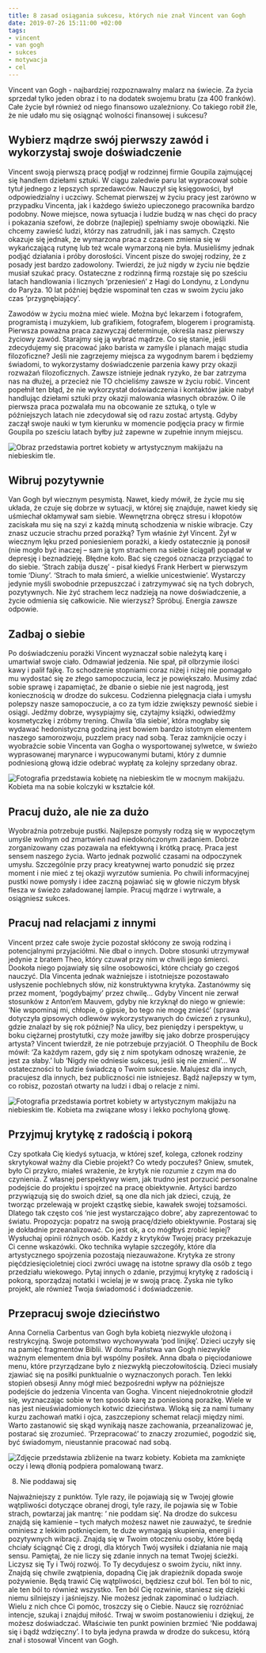 ```yaml
---
title: 8 zasad osiągania sukcesu, których nie znał Vincent van Gogh
date: 2019-07-26 15:11:00 +02:00
tags:
- vincent
- van gogh
- sukces
- motywacja
- cel
---
```


Vincent van Gogh - najbardziej rozpoznawalny malarz na świecie. Za życia sprzedał tylko jeden obraz i to na dodatek swojemu bratu (za 400 franków). Całe życie był również od niego finansowo uzależniony. Co takiego robił źle, że nie udało mu się osiągnąć wolności finansowej i sukcesu? 

## Wybierz mądrze swój pierwszy zawód i wykorzystaj swoje doświadczenie 

Vincent swoją pierwszą pracę podjął w rodzinnej firmie Goupila zajmującej się handlem dziełami sztuki. W ciągu zaledwie paru lat wypracował sobie tytuł jednego z lepszych sprzedawców. Nauczył się księgowości, był odpowiedzialny i uczciwy. Schemat pierwszej w życiu pracy jest zarówno w przypadku Vincenta, jak i każdego świeżo upieczonego pracownika bardzo podobny. Nowe miejsce, nowa sytuacja i ludzie budzą w nas chęci do pracy i pokazania szefowi, że dobrze (najlepiej) spełniamy swoje obowiązki. Nie chcemy zawieść ludzi, którzy nas zatrudnili, jak i nas samych. Często okazuje się jednak, że wymarzona praca z czasem zmienia się w wykańczającą rutynę lub też wcale wymarzoną nie była. Musieliśmy jednak podjąć działania i próby dorosłości. Vincent pisze do swojej rodziny, że z posady jest bardzo zadowolony. Twierdzi, że już nigdy w życiu nie będzie musiał szukać pracy. Ostateczne z rodzinną firmą rozstaje się po sześciu latach handlowania i licznych ‘przeniesień’ z Hagi do Londynu, z Londynu do Paryża. 10 lat później będzie wspominał ten czas w swoim życiu jako czas ‘przygnębiający’. 

Zawodów w życiu można mieć wiele. Można być lekarzem i fotografem, programistą i muzykiem, lub grafikiem, fotografem, blogerem i programistą. Pierwsza poważna praca zazwyczaj determinuje, określa nasz pierwszy życiowy zawód. Starajmy się ją wybrać mądrze. Co się stanie, jeśli zdecydujemy się pracować jako barista w zamyśle i planach mając studia filozoficzne? Jeśli nie zagrzejemy miejsca za wygodnym barem i będziemy świadomi, to wykorzystamy doświadczenie parzenia kawy przy okazji rozważań filozoficznych. Zawsze istnieje jednak ryzyko, że bar zatrzyma nas na dłużej, a przecież nie TO chcieliśmy zawsze w życiu robić. 
Vincent popełnił ten błąd, że nie wykorzystał doświadczenia i kontaktów jakie nabył handlując dziełami sztuki przy okazji malowania własnych obrazów. O ile pierwsza praca pozwalała mu na obcowanie ze sztuką, o tyle w późniejszych latach nie zdecydował się od razu zostać artystą. Gdyby zaczął swoje nauki w tym kierunku w momencie podjęcia pracy w firmie Goupila po sześciu latach byłby już zapewne w zupełnie innym miejscu.

![Obraz przedstawia portret kobiety w artystycznym makijażu na niebieskim tle.](https://assets2.ello.co/uploads/asset/attachment/9946864/ello-optimized-e2e1cbb6.jpg)

## Wibruj pozytywnie

Van Gogh był wiecznym pesymistą. Nawet, kiedy mówił, że życie mu się układa, że czuje się dobrze w sytuacji, w której się znajduje, nawet kiedy się uśmiechał okłamywał sam siebie. Wewnętrzna obręcz stresu i kłopotów zaciskała mu się na szyi z każdą minutą schodzenia w niskie wibracje. Czy znasz uczucie strachu przed porażką? Tym właśnie żył Vincent. Żył w wiecznym lęku przed poniesieniem porażki, a kiedy ostatecznie ją ponosił (nie mogło być inaczej – sam ją tym strachem na siebie ściągał) popadał w depresję i beznadzieję. Błędne koło. Bać się czegoś oznacza przyciągać to do siebie. ‘Strach zabija duszę’ - pisał kiedyś Frank Herbert w pierwszym tomie ‘Diuny’. ‘Strach to mała śmierć, a wielkie unicestwienie’. Wystarczy jedynie myśli swobodnie przepuszczać i zatrzymywać się na tych dobrych, pozytywnych. Nie żyć strachem lecz nadzieją na nowe doświadczenie, a życie odmienia się całkowicie. Nie wierzysz? Spróbuj. Energia zawsze odpowie. 

## Zadbaj o siebie

Po doświadczeniu porażki Vincent wyznaczał sobie należytą karę i umartwiał swoje ciało. Odmawiał jedzenia. Nie spał, pił olbrzymie ilości kawy i palił fajkę. To schodzenie stopniami coraz niżej i niżej nie pomagało mu wydostać się ze złego samopoczucia, lecz je powiększało. Musimy zdać sobie sprawę i zapamiętać, że dbanie o siebie nie jest nagrodą, jest koniecznością w drodze do sukcesu. Codzienna pielęgnacja ciała i umysłu polepszy nasze samopoczucie, a co za tym idzie zwiększy pewność siebie i osiągi. Jedźmy dobrze, wysypiajmy się, czytajmy książki, odwiedźmy kosmetyczkę i zróbmy trening. Chwila ‘dla siebie’, która mogłaby się wydawać hedonistyczną godziną jest bowiem bardzo istotnym elementem naszego samorozwoju, puzzlem pracy nad sobą.
Teraz zamknijcie oczy i wyobraźcie sobie Vincenta van Gogha o wysportowanej sylwetce, w świeżo wyprasowanej marynarce i wypucowanymi butami, który z dumnie podniesioną głową idzie odebrać wypłatę za kolejny sprzedany obraz. 

![Fotografia przedstawia kobietę na niebieskim tle w mocnym makijażu. Kobieta ma na sobie kolczyki w kształcie kół.](https://assets2.ello.co/uploads/asset/attachment/9946865/ello-optimized-c09e4277.jpg)

## Pracuj dużo, ale nie za dużo

Wyobraźnia potrzebuje pustki. Najlepsze pomysły rodzą się w wypoczętym umyśle wolnym od zmartwień nad niedokończonym zadaniem. Dobrze zorganizowany czas pozawala na efektywną i krótką pracę. Praca jest sensem naszego życia. Warto jednak pozwolić czasami na odpoczynek umysłu. Szczególnie przy pracy kreatywnej warto ponudzić się przez moment i nie mieć z tej okazji wyrzutów sumienia. Po chwili informacyjnej pustki nowe pomysły i idee zaczną pojawiać się w głowie niczym błysk flesza w świeżo załadowanej lampie. Pracuj mądrze i wytrwale, a osiągniesz sukces.

## Pracuj nad relacjami z innymi

Vincent przez całe swoje życie pozostał skłócony ze swoją rodziną i potencjalnymi przyjaciółmi. Nie dbał o innych. Dobre stosunki utrzymywał jedynie z bratem Theo, który czuwał przy nim w chwili jego śmierci. Dookoła niego pojawiały się silne osobowości, które chciały go czegoś nauczyć. Dla Vincenta jednak ważniejsze i istotniejsze pozostawało usłyszenie pochlebnych słów, niż konstruktywna krytyka. Zastanówmy się przez moment, ‘pogdybajmy’ przez chwilę…
Gdyby Vincent nie zerwał stosunków z Anton’em Mauvem, gdyby nie krzyknął do niego w gniewie: ‘Nie wspominaj mi, chłopie, o gipsie, bo tego nie mogę znieść’ (sprawa dotyczyła gipsowych odlewów wykorzystywanych do ćwiczeń z rysunku), gdzie znalazł by się rok później? Na ulicy, bez pieniędzy i perspektyw, u boku ciężarnej prostytutki, czy może jawiłby się jako dobrze prosperujący artysta? Vincent twierdził, że nie potrzebuje przyjaciół. O Theophilu de Bock mówił: ‘Za każdym razem, gdy się z nim spotykam odnoszę wrażenie, że jest za słaby.’ lub ‘Nigdy nie odniesie sukcesu, jeśli się nie zmieni’… W ostateczności to ludzie świadczą o Twoim sukcesie. Malujesz dla innych, pracujesz dla innych, bez publiczności nie istniejesz. Bądź najlepszy w tym, co robisz, pozostań otwarty na ludzi i dbaj o relacje z nimi.

![Fotografia przedstawia portret kobiety w artystycznym makijażu na niebieskim tle. Kobieta ma związane włosy i lekko pochyloną głowę.](https://assets0.ello.co/uploads/asset/attachment/9946866/ello-optimized-3c5c12a1.jpg)

## Przyjmuj krytykę z radością i pokorą

Czy spotkała Cię kiedyś sytuacja, w której szef, kolega, członek rodziny skrytykował ważny dla Ciebie projekt? Co wtedy poczułeś? Gniew, smutek, było Ci przykro, miałeś wrażenie, że krytyk nie rozumie z czym ma do czynienia. Z własnej perspektywy wiem, jak trudno jest porzucić personalne podejście do projektu i spojrzeć na pracę obiektywnie. Artyści bardzo przywiązują się do swoich dzieł, są one dla nich jak dzieci, czują, że tworząc przelewają w projekt cząstkę siebie, kawałek swojej tożsamości. Dlatego tak często coś ‘nie jest wystarczająco dobre’, aby zaprezentować to światu.
Propozycja: popatrz na swoją pracę/dzieło obiektywnie. Postaraj się je dokładnie przeanalizować. Co jest ok, a co mógłbyś zrobić lepiej? Wysłuchaj opinii różnych osób. Każdy z krytyków Twojej pracy przekazuje Ci cenne wskazówki. Oko technika wyłapie szczegóły, które dla artystycznego spojrzenia pozostają niezauważone. Krytyka ze strony pięćdziesięcioletniej cioci zwróci uwagę na istotne sprawy dla osób z tego przedziału wiekowego. Pytaj innych o zdanie, przyjmuj krytykę z radością i pokorą, sporządzaj notatki i wcielaj je w swoją pracę. Zyska nie tylko projekt, ale również Twoja świadomość i doświadczenie. 

## Przepracuj swoje dzieciństwo

Anna Cornelia Carbentus van Gogh była kobietą niezwykle ułożoną i restrykcyjną. Swoje potomstwo wychowywała ‘pod linijkę’. Dzieci uczyły się na pamięć fragmentów Biblii. W domu Państwa van Gogh niezwykle ważnym elementem dnia był wspólny posiłek. Anna dbała o pięciodaniowe menu, które przyrządzane było z niezwykłą pieczołowitością. Dzieci musiały zjawiać się na posiłki punktualnie o wyznaczonych porach. Ten lekki stopień obsesji Anny mógł mieć bezpośredni wpływ na późniejsze podejście do jedzenia Vincenta van Gogha. Vincent niejednokrotnie głodził się, wyznaczając sobie w ten sposób karę za poniesioną porażkę. Wiele w nas jest nieuświadomionych kotwic dzieciństwa. Wloką się za nami tumany kurzu zachowań matki i ojca, zaszczepiony schemat relacji między nimi. Warto zastanowić się skąd wynikają nasze zachowania, przeanalizować je, postarać się zrozumieć. ‘Przepracować’ to znaczy zrozumieć, pogodzić się, być świadomym, nieustannie pracować nad sobą.

![Zdjęcie przedstawia zbliżenie na twarz kobiety. Kobieta ma zamknięte oczy i lewą dłonią podpiera pomalowaną twarz.](https://assets1.ello.co/uploads/asset/attachment/9946867/ello-optimized-0ae823d5.jpg)

8. Nie poddawaj się

Najważniejszy z punktów. Tyle razy, ile pojawiają się w Twojej głowie wątpliwości dotyczące obranej drogi, tyle razy, ile pojawia się w Tobie strach, powtarzaj jak mantrę: ‘ nie poddam się’. Na drodze do sukcesu znajdą się kamienie – tych małych możesz nawet nie zauważyć, te średnie ominiesz z lekkim potknięciem, te duże wymagają skupienia, energii i pozytywnych wibracji. Znajdą się w Twoim otoczeniu osoby, które będą chciały ściągnąć Cię z drogi, dla których Twój wysiłek i działania nie mają sensu. Pamiętaj, że nie liczy się zdanie innych na temat Twojej ścieżki. Liczysz się Ty i Twój rozwój. To Ty decydujesz o swoim życiu, nikt inny. Znajdą się chwile zwątpienia, dopadną Cię jak drapieżnik dopada swoje pożywienie. Będą trawić Cię wątpliwości, będziesz czuł ból. Ten ból to nic, ale ten ból to również wszystko. Ten ból Cię rozwinie, staniesz się dzięki niemu silniejszy i jaśniejszy. Nie możesz jednak zapominać o ludziach. Wielu z nich chce Ci pomóc, troszczy się o Ciebie. Naucz się rozróżniać intencje, szukaj i znajduj miłość. Trwaj w swoim postanowieniu i dziękuj, że możesz doświadczać. Właściwie ten punkt powinien brzmieć ‘Nie poddawaj się i bądź wdzięczny’.
I to była jedyna prawda w drodze do sukcesu, którą znał i stosował Vincent van Gogh.